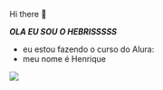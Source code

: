  Hi there 👋

***OLA EU SOU O HEBRISSSSS***
- eu estou fazendo o curso do Alura:
- meu nome é Henrique

![](https://media1.tenor.com/m/ivgwTioduXsAAAAC/meliodas.gif)



